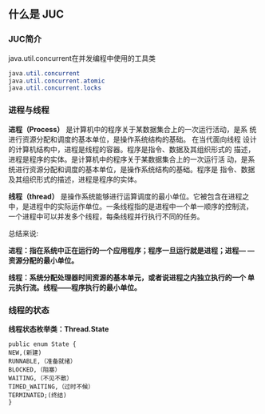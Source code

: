 ## 什么是 JUC 

### JUC简介

java.util.concurrent在并发编程中使用的工具类

```java
java.util.concurrent
java.util.concurrent.atomic
java.util.concurrent.locks
```

###  进程与线程 

**进程（Process）** 是计算机中的程序关于某数据集合上的一次运行活动，是系 统进行资源分配和调度的基本单位，是操作系统结构的基础。 在当代面向线程 设计的计算机结构中，进程是线程的容器。程序是指令、数据及其组织形式的 描述，进程是程序的实体。是计算机中的程序关于某数据集合上的一次运行活 动，是系统进行资源分配和调度的基本单位，是操作系统结构的基础。程序是 指令、数据及其组织形式的描述，进程是程序的实体。

**线程（thread）** 是操作系统能够进行运算调度的最小单位。它被包含在进程之 中，是进程中的实际运作单位。一条线程指的是进程中一个单一顺序的控制流， 一个进程中可以并发多个线程，每条线程并行执行不同的任务。

总结来说: 

**进程：指在系统中正在运行的一个应用程序；程序一旦运行就是进程；进程— —资源分配的最小单位。** 

**线程：系统分配处理器时间资源的基本单元，或者说进程之内独立执行的一个 单元执行流。线程——程序执行的最小单位。**

### 线程的状态

**线程状态枚举类：Thread.State**

```
public enum State {
NEW,(新建)
RUNNABLE,（准备就绪）
BLOCKED,（阻塞）
WAITING,（不见不散）
TIMED_WAITING,（过时不候）
TERMINATED;(终结)
}
```



 